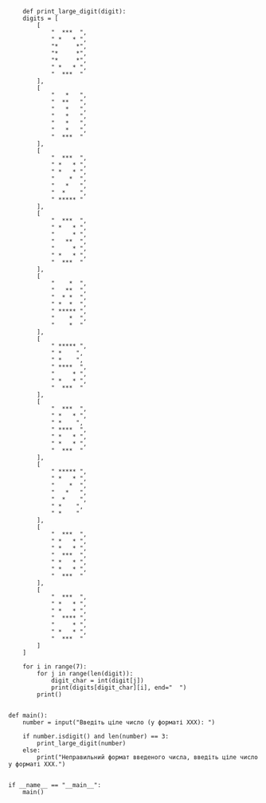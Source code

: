         def print_large_digit(digit):
        digits = [
            [
                "  ***  ",
                " *   * ",
                "*     *",
                "*     *",
                "*     *",
                " *   * ",
                "  ***  "
            ],
            [
                "   *   ",
                "  **   ",
                "   *   ",
                "   *   ",
                "   *   ",
                "   *   ",
                "  ***  "
            ],
            [
                "  ***  ",
                " *   * ",
                " *   * ",
                "    *  ",
                "   *   ",
                "  *    ",
                " ***** "
            ],
            [
                "  ***  ",
                " *   * ",
                "     * ",
                "   **  ",
                "     * ",
                " *   * ",
                "  ***  "
            ],
            [
                "    *  ",
                "   **  ",
                "  * *  ",
                " *  *  ",
                " ***** ",
                "    *  ",
                "    *  "
            ],
            [
                " ***** ",
                " *    ",
                " *    ",
                " ****  ",
                "     * ",
                " *   * ",
                "  ***  "
            ],
            [
                "  ***  ",
                " *   * ",
                " *    ",
                " ****  ",
                " *   * ",
                " *   * ",
                "  ***  "
            ],
            [
                " ***** ",
                " *   * ",
                "    *  ",
                "   *   ",
                "  *    ",
                " *    ",
                " *    "
            ],
            [
                "  ***  ",
                " *   * ",
                " *   * ",
                "  ***  ",
                " *   * ",
                " *   * ",
                "  ***  "
            ],
            [
                "  ***  ",
                " *   * ",
                " *   * ",
                "  **** ",
                "     * ",
                " *   * ",
                "  ***  "
            ]
        ]
    
        for i in range(7):
            for j in range(len(digit)):
                digit_char = int(digit[j])
                print(digits[digit_char][i], end="  ")
            print()
    
    
    def main():
        number = input("Введіть ціле число (у форматі XXX): ")
    
        if number.isdigit() and len(number) == 3:
            print_large_digit(number)
        else:
            print("Неправильний формат введеного числа, введіть ціле число у форматі XXX.")
    
    
    if __name__ == "__main__":
        main()
